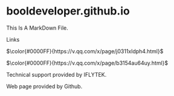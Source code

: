 # booldeveloper.github.io
This Is A MarkDown File.  

Links  

$\color{#0000FF}{https://v.qq.com/x/page/j0311xldph4.html}$  

$\color{#0000FF}{https://v.qq.com/x/page/b3154au64uy.html}$  



Technical support provided by IFLYTEK.  

Web page provided by Github.  

